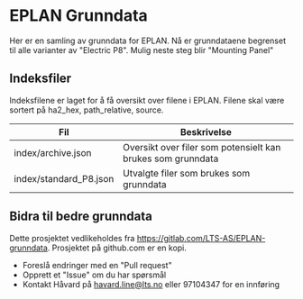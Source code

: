# EPLAN Grunndata
Her er en samling av grunndata for EPLAN. Nå er grunndataene begrenset til alle varianter av "Electric P8". Mulig neste steg blir "Mounting Panel"

## Indeksfiler
Indeksfilene er laget for å få oversikt over filene i EPLAN. Filene skal være sortert på ha2_hex, path_relative, source.

| Fil | Beskrivelse |
| --- | --- |
| index/archive.json          | Oversikt over filer som potensielt kan brukes som grunndata |
| index/standard_P8.json      | Utvalgte filer som brukes som grunndata                     |

## Bidra til bedre grunndata
Dette prosjektet vedlikeholdes fra https://gitlab.com/LTS-AS/EPLAN-grunndata. Prosjektet på github.com er en kopi.

- Foreslå endringer med en "Pull request"
- Opprett et "Issue" om du har spørsmål
- Kontakt Håvard på havard.line@lts.no eller 97104347 for en innføring
